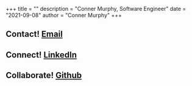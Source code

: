 +++
title = ""
description = "Conner Murphy, Software Engineer"
date = "2021-09-08"
author = "Conner Murphy"
+++

## Contact! [Email](mailto:connermurphy74@gmail.com)

## Connect! [LinkedIn](https://www.linkedin.com/in/conner-murphy-4776b3148/)

## Collaborate! [Github](https://github.com/Smurphy000)
